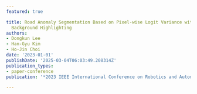 ```yaml
---
featured: true

title: Road Anomaly Segmentation Based on Pixel-wise Logit Variance with Iterative
  Background Highlighting
authors:
- Dongkun Lee
- Han-Gyu Kim
- Ho-Jin Choi
date: '2023-01-01'
publishDate: '2025-03-04T06:03:49.208314Z'
publication_types:
- paper-conference
publication: '*2023 IEEE International Conference on Robotics and Automation (ICRA)*'

---
```

